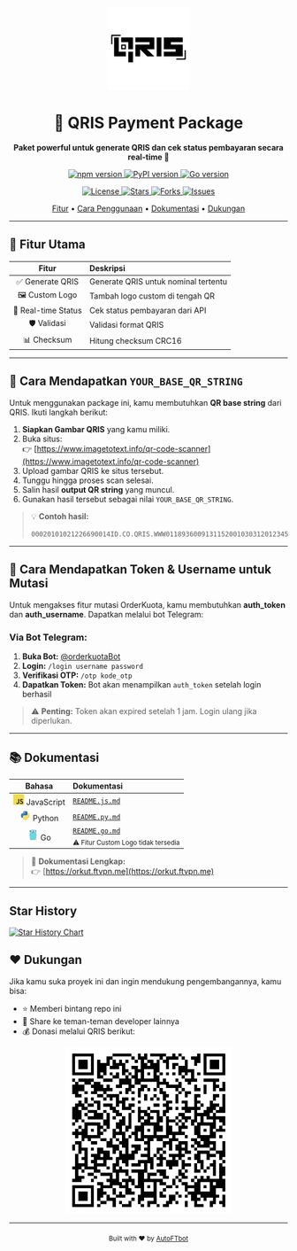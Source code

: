 <p align="center">
  <img src="qriss.png" alt="QRIS Logo" width="150"/>
</p>

<h1 align="center">🚀 QRIS Payment Package</h1>

<p align="center">
  <strong>Paket powerful untuk generate QRIS dan cek status pembayaran secara real-time 🔄</strong>
</p>

<p align="center">
  <a href="https://www.npmjs.com/package/qris-payment">
    <img src="https://img.shields.io/npm/v/qris-payment?style=for-the-badge&logo=npm&color=crimson" alt="npm version" />
  </a>
  <a href="https://pypi.org/project/qris-payment/">
    <img src="https://img.shields.io/pypi/v/qris-payment?style=for-the-badge&logo=python&color=blue" alt="PyPI version" />
  </a>
  <a href="https://pkg.go.dev/github.com/AutoFTbot/OrderKuota-go">
    <img src="https://img.shields.io/badge/Go-1.0.0-blue?style=for-the-badge&logo=go" alt="Go version" />
  </a>
</p>

<p align="center">
  <a href="https://github.com/AutoFTbot/Qris-OrderKuota/blob/main/LICENSE">
    <img src="https://img.shields.io/github/license/AutoFTbot/Qris-OrderKuota?style=for-the-badge&color=orange" alt="License" />
  </a>
  <a href="https://github.com/AutoFTbot/Qris-OrderKuota/stargazers">
    <img src="https://img.shields.io/github/stars/AutoFTbot/Qris-OrderKuota?style=for-the-badge&logo=github" alt="Stars" />
  </a>
  <a href="https://github.com/AutoFTbot/Qris-OrderKuota/network">
    <img src="https://img.shields.io/github/forks/AutoFTbot/Qris-OrderKuota?style=for-the-badge&logo=github" alt="Forks" />
  </a>
  <a href="https://github.com/AutoFTbot/Qris-OrderKuota/issues">
    <img src="https://img.shields.io/github/issues/AutoFTbot/Qris-OrderKuota?style=for-the-badge&logo=github" alt="Issues" />
  </a>
</p>

<p align="center">
  <a href="#-fitur-utama">Fitur</a> •
  <a href="#-cara-mendapatkan-your_base_qr_string">Cara Penggunaan</a> •
  <a href="#-dokumentasi">Dokumentasi</a> •
  <a href="#-dukungan">Dukungan</a>
</p>

---

## 🌟 Fitur Utama

<div align="center">

| Fitur | Deskripsi |
|:---:|:---|
| ✅ Generate QRIS | Generate QRIS untuk nominal tertentu |
| 🖼️ Custom Logo | Tambah logo custom di tengah QR |
| 📡 Real-time Status | Cek status pembayaran dari API |
| 🛡️ Validasi | Validasi format QRIS |
| 📊 Checksum | Hitung checksum CRC16 |

</div>

---

## 🧾 Cara Mendapatkan `YOUR_BASE_QR_STRING`

Untuk menggunakan package ini, kamu membutuhkan **QR base string** dari QRIS. Ikuti langkah berikut:

1. **Siapkan Gambar QRIS** yang kamu miliki.  
2. Buka situs:  
   👉 [https://www.imagetotext.info/qr-code-scanner](https://www.imagetotext.info/qr-code-scanner)  
3. Upload gambar QRIS ke situs tersebut.  
4. Tunggu hingga proses scan selesai.  
5. Salin hasil **output QR string** yang muncul.  
6. Gunakan hasil tersebut sebagai nilai `YOUR_BASE_QR_STRING`.

> 💡 **Contoh hasil:**  
> ```
> 00020101021226690014ID.CO.QRIS.WWW01189360091311520010303120123456789040415ID10203040506070809051003UME51440014ID.CO.BANK90203123456303201234567890503...
> ```

---

## 🤖 Cara Mendapatkan Token & Username untuk Mutasi

Untuk mengakses fitur mutasi OrderKuota, kamu membutuhkan **auth_token** dan **auth_username**. Dapatkan melalui bot Telegram:

### **Via Bot Telegram:**
1. **Buka Bot:** [@orderkuotaBot](https://t.me/orderkuotaBot)
2. **Login:** `/login username password`
3. **Verifikasi OTP:** `/otp kode_otp`
4. **Dapatkan Token:** Bot akan menampilkan `auth_token` setelah login berhasil

> ⚠️ **Penting:** Token akan expired setelah 1 jam. Login ulang jika diperlukan.

---

## 📚 Dokumentasi

<div align="center">

| Bahasa | Dokumentasi |
|:---:|:---|
| <img src="https://raw.githubusercontent.com/devicons/devicon/master/icons/javascript/javascript-original.svg" width="20" height="20"/> JavaScript | [`README.js.md`](README.js.md) |
| <img src="https://raw.githubusercontent.com/devicons/devicon/master/icons/python/python-original.svg" width="20" height="20"/> Python | [`README.py.md`](README.py.md) |
| <img src="https://raw.githubusercontent.com/devicons/devicon/master/icons/go/go-original.svg" width="20" height="20"/> Go | [`README.go.md`](README.go.md) <br/> <sub>⚠️ Fitur Custom Logo tidak tersedia</sub> |

</div>

> 📖 **Dokumentasi Lengkap:**  
> 👉 [https://orkut.ftvpn.me](https://orkut.ftvpn.me)

---
## Star History

[![Star History Chart](https://api.star-history.com/svg?repos=AutoFTbot/Qris-OrderKuota&type=Date)](https://www.star-history.com/#AutoFTbot/Qris-OrderKuota&Date)
## ❤️ Dukungan

Jika kamu suka proyek ini dan ingin mendukung pengembangannya, kamu bisa:

- ⭐ Memberi bintang repo ini  
- 🔄 Share ke teman-teman developer lainnya  
- 💰 Donasi melalui QRIS berikut:

<p align="center">
  <img src="https://raw.githubusercontent.com/AutoFTbot/AutoFTbot/refs/heads/main/qris.png" alt="Donasi via QRIS" width="300"/>
</p>

---

<div align="center">
  <sub>Built with ❤️ by <a href="https://github.com/AutoFTbot">AutoFTbot</a></sub>
</div>
